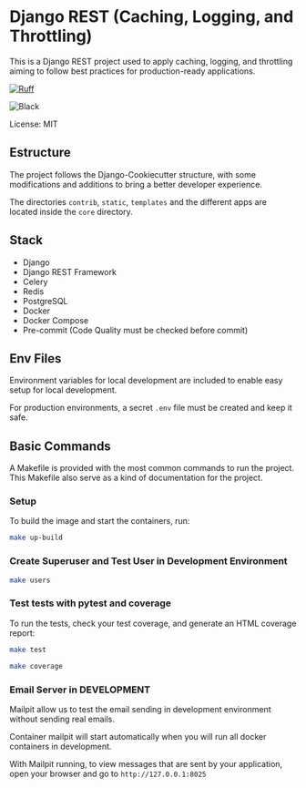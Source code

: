 # Django REST (Caching, Logging, and Throttling)

This is a Django REST project used to apply caching, logging, and throttling aiming to follow best practices for production-ready applications.

[![Ruff](https://img.shields.io/endpoint?url=https://raw.githubusercontent.com/astral-sh/ruff/main/assets/badge/v2.json)](https://github.com/astral-sh/ruff)

![Black](https://img.shields.io/badge/code%20style-black-000000.svg)

License: MIT

## Estructure

The project follows the Django-Cookiecutter structure, with some modifications and additions to bring a better developer experience.

The directories `contrib`, `static`, `templates` and the different apps are located inside the `core` directory.

## Stack

- Django
- Django REST Framework
- Celery
- Redis
- PostgreSQL
- Docker
- Docker Compose
- Pre-commit (Code Quality must be checked before commit)

## Env Files

Environment variables for local development are included to enable easy setup for local development.

For production environments, a secret `.env` file must be created and keep it safe.

## Basic Commands

A Makefile is provided with the most common commands to run the project. This Makefile also serve as a kind of documentation for the project.

### Setup

To build the image and start the containers, run:

```bash
make up-build
```

### Create Superuser and Test User in Development Environment

```bash
make users
```

### Test  tests with pytest and coverage

To run the tests, check your test coverage, and generate an HTML coverage report:

```bash
make test
```

```bash
make coverage
```

### Email Server in DEVELOPMENT

Mailpit allow us to test the email sending in development environment without sending real emails.

Container mailpit will start automatically when you will run all docker containers in development.

With Mailpit running, to view messages that are sent by your application, open your browser and go to `http://127.0.0.1:8025`
